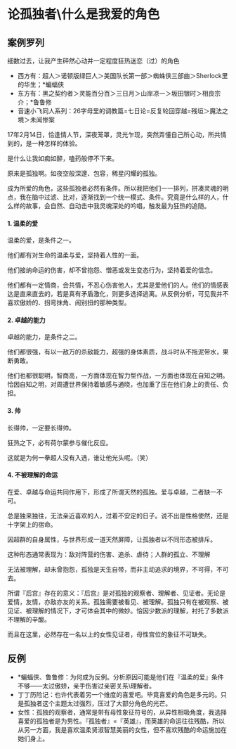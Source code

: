 # 论孤独者\什么是我爱的角色

## 案例罗列

细数过去，让我产生砰然心动并一定程度狂热迷恋（过）的角色

- 西方有：超人＞诺顿版绿巨人＞美国队长第一部＞蜘蛛侠三部曲＞Sherlock里的华生；*蝙蝠侠
- 东方有：黑之契约者＞灵能百分百＞三日月＞山岸凉一＞坂田银时＞相良宗介；*鲁鲁修
- 音速小飞同人系列：26字母里的调教篇=七日论=反复轮回穿越=残垣＞魔法之境＞未闻惨案

17年2月14日，恰逢情人节，深夜笼罩，灵光乍现，突然弄懂自己所心动，所共情到的，是一种怎样的体验。

是什么让我如痴如醉，嗑药般停不下来。

原来是孤独啊。如夜空般深邃、包容，稀星闪耀的孤独。

成为所爱的角色，这些孤独者必然有条件。所以我把他们一一排列，拼凑灵魂的明点，我在脑中过滤、比对，逐渐找到一个统一模式、条件。究竟是什么样的人，什么样的故事，会自然、自动击中我灵魂深处的吟唱，触发最为狂热的追随。

#### 1.  温柔的爱

温柔的爱，是条件之一。

他们都有对生命的温柔与爱，坚持着人性的一面。

他们接纳命运的伤害，却不曾抱怨、憎恶或发生变态行为，坚持着爱的信念。

他们都有一定情商，会共情，不忍心伤害他人，尤其是爱他们的人。他们的情感表达是直来直去的，若是真有矛盾激化，则更多选择逃离。从反例分析，可见我并不喜欢傲娇的、拐弯抹角、闹别扭的那种类型。

#### 2. 卓越的能力

卓越的能力，是条件之二。

他们都很强，有以一敌万的杀敌能力，超强的身体素质，战斗时从不拖泥带水，果断勇敢。

他们也都很聪明，智商高，一方面体现在智力型作战，一方面也体现在自知之明。恰因自知之明，对周遭世界保持着敏感与通晓，也加重了压在他们身上的责任、负担。

#### 3. 帅

长得帅，一定要长得帅。

狂热之下，必有荷尔蒙参与催化反应。

这就是为何一拳超人没有入选，谁让他光头呢。（笑）

#### 4. 不被理解的命运

在爱、卓越与命运共同作用下，形成了所谓天然的孤独。爱与卓越，二者缺一不可。

总是独来独往，无法亲近喜欢的人，过着不安定的日子。说不出是性格使然，还是十字架上的宿命。

因超群的自身属性，与世界形成一道天然屏障，让孤独者以不同形态被排斥。

这种形态通常表现为：敌对阵营的伤害、追杀、虐待；人群的孤立、不理解

无法被理解，却未曾抱怨，孤独是天生自带，而非主动追求的境界，不可得，不可去。

所谓『后宫』存在的意义：『后宫』是对孤独的观察者、理解者、见证者。无论是爱情，友情，亦敌亦友的关系。孤独需要被看见、被理解。孤独只有在被观察、被见证、被理解的情况下，才可体会其中的微妙。恰因少数派的理解，衬托了多数派不理解的辛酸。

而且在这里，必然存在一名以上的女性见证者，母性宫位的象征不可缺失。

## 反例

- *蝙蝠侠、鲁鲁修：为何成为反例。分析原因可能是他们在『温柔的爱』条件不够——太过傲娇，亲手伤害过亲密关系\理解者。
- 丁丁历险记：也许代表着另一个维度的喜爱吧。毕竟喜爱的角色是多元的。只是孤独者这个主题太过强烈，压过了大部分角色的光芒。
- 女性：孤独的观察者，通常是带有母性象征符号的，从异性相吸角度，我选择喜爱的孤独者是为男性。『孤独者』=『英雄』，而英雄的命运往往残酷，所以从另一方面，我是喜欢温柔贤淑智慧美丽的女性，但不喜欢残酷的命运施加在她们身上。



